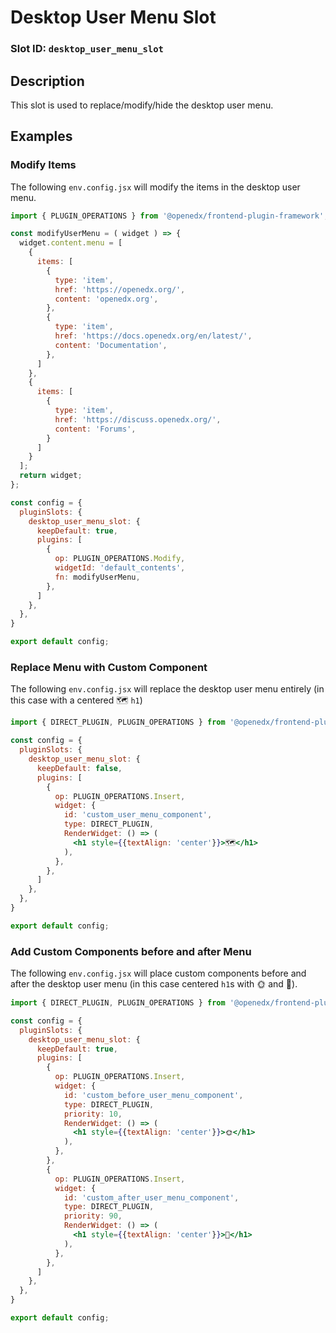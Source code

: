 # Desktop User Menu Slot

### Slot ID: `desktop_user_menu_slot`

## Description

This slot is used to replace/modify/hide the desktop user menu.

## Examples

### Modify Items

The following `env.config.jsx` will modify the items in the desktop user menu.

```jsx
import { PLUGIN_OPERATIONS } from '@openedx/frontend-plugin-framework';

const modifyUserMenu = ( widget ) => {
  widget.content.menu = [
    {
      items: [
        {
          type: 'item',
          href: 'https://openedx.org/',
          content: 'openedx.org',
        },
        {
          type: 'item',
          href: 'https://docs.openedx.org/en/latest/',
          content: 'Documentation',
        },
      ]
    },
    {
      items: [
        {
          type: 'item',
          href: 'https://discuss.openedx.org/',
          content: 'Forums',
        }
      ]
    }
  ];
  return widget;
};

const config = {
  pluginSlots: {
    desktop_user_menu_slot: {
      keepDefault: true,
      plugins: [
        {
          op: PLUGIN_OPERATIONS.Modify,
          widgetId: 'default_contents',
          fn: modifyUserMenu,
        },
      ]
    },
  },
}

export default config;
```

### Replace Menu with Custom Component

The following `env.config.jsx` will replace the desktop user menu entirely (in this case with a centered 🗺️ `h1`)

```jsx
import { DIRECT_PLUGIN, PLUGIN_OPERATIONS } from '@openedx/frontend-plugin-framework';

const config = {
  pluginSlots: {
    desktop_user_menu_slot: {
      keepDefault: false,
      plugins: [
        {
          op: PLUGIN_OPERATIONS.Insert,
          widget: {
            id: 'custom_user_menu_component',
            type: DIRECT_PLUGIN,
            RenderWidget: () => (
              <h1 style={{textAlign: 'center'}}>🗺️</h1>
            ),
          },
        },
      ]
    },
  },
}

export default config;
```

### Add Custom Components before and after Menu

The following `env.config.jsx` will place custom components before and after the desktop user menu (in this case centered `h1`s with 🌞 and 🌚).

```jsx
import { DIRECT_PLUGIN, PLUGIN_OPERATIONS } from '@openedx/frontend-plugin-framework';

const config = {
  pluginSlots: {
    desktop_user_menu_slot: {
      keepDefault: true,
      plugins: [
        {
          op: PLUGIN_OPERATIONS.Insert,
          widget: {
            id: 'custom_before_user_menu_component',
            type: DIRECT_PLUGIN,
            priority: 10,
            RenderWidget: () => (
              <h1 style={{textAlign: 'center'}}>🌞</h1>
            ),
          },
        },
        {
          op: PLUGIN_OPERATIONS.Insert,
          widget: {
            id: 'custom_after_user_menu_component',
            type: DIRECT_PLUGIN,
            priority: 90,
            RenderWidget: () => (
              <h1 style={{textAlign: 'center'}}>🌚</h1>
            ),
          },
        },
      ]
    },
  },
}

export default config;
```
